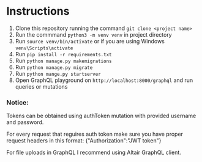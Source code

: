 # Instructions

1. Clone this repository running the command `git clone <project name>`
2. Run the commmand `python3 -m venv venv` in project directory
3. Run `source venv/bin/activate` or if you are using Windows `venv\Scripts\activate`
4. Run `pip install -r requirements.txt`
5. Run `python manage.py makemigrations`
6. Run `python manage.py migrate`
7. Run `python mange.py startserver`
8. Open GraphQL playground on `http://localhost:8000/graphql` and run queries or mutations

### Notice:

Tokens can be obtained using authToken mutation with provided username and password.

For every request that reguires auth token make sure you have proper request headers in this format: {"Authorization":"JWT token"}

For file uploads in GraphQL I recommend using Altair GraphQL client.
